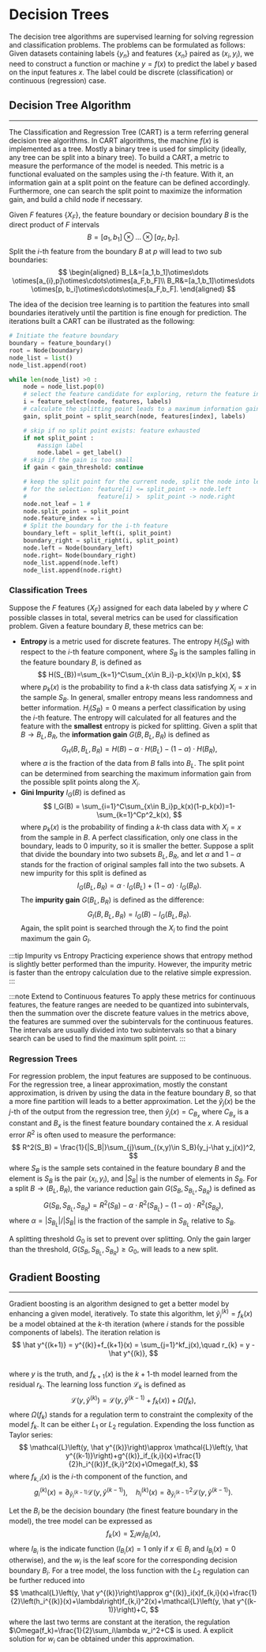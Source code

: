 # Decision Trees

The decision tree algorithms are supervised learning for solving regression and classification problems. The problems can be formulated as follows:
Given datasets containing labels $\lbrace y_n\rbrace$ and features $\lbrace x_n\rbrace$ paired as $(x_i,y_i)$, we need to construct a function or machine $y=f(x)$ to predict the label $y$ based on the input features $x$. The label could be discrete (classification) or continuous (regression) case.

## Decision Tree Algorithm
---

The Classification and Regression Tree (CART) is a term referring general decision tree algorithms. In CART algorithms, the machine $f(x)$ is implemented as a tree. Mostly a binary tree is used for simplicity (ideally, any tree can be split into a binary tree). To build a CART, a metric to measure the performance of the model is needed. This metric is a functional evaluated on the samples using the $i$-th feature. With it, an information gain at a split point on the feature can be defined accordingly. Furthermore, one can search the split point to maximize the information gain, and build a child node if necessary. 

Given $F$ features $\lbrace X_F\rbrace$, the feature boundary or decision boundary $B$ is the direct product of $F$ intervals 
$$
B=[a_1,b_1]\otimes\dots \otimes[a_F,b_F].
$$
Split the $i$-th feature from the boundary $B$ at $p$ will lead to two sub boundaries:
$$
\begin{aligned}
B_L&=[a_1,b_1]\otimes\dots \otimes[a_{i},p]\otimes\cdots\otimes[a_F,b_F]\\
B_R&=[a_1,b_1]\otimes\dots \otimes[p, b_i]\otimes\cdots\otimes[a_F,b_F].
\end{aligned}
$$

The idea of the decision tree learning is to partition the features into small boundaries iteratively until the partition is fine enough for prediction. The iterations built a CART can be illustrated as the following:
```python
# Initiate the feature boundary
boundary = feature_boundary()
root = Node(boundary)
node_list = list()
node_list.append(root)

while len(node_list) >0 :
	node = node_list.pop(0)
	# select the feature candidate for exploring, return the feature index i 
	i = feature_select(node, features, labels)
	# calculate the splitting point leads to a maximum information gain by using the i-th feature
	gain, split_point = split_search(node, features[index], labels)

	# skip if no split point exists: feature exhausted
	if not split_point : 
		#assign label
		node.label = get_label()
	# skip if the gain is too small
	if gain < gain_threshold: continue

	# keep the split point for the current node, split the node into left/right child nodes,
	# for the selection: feature[i] <= split_point -> node.left
	#                    feature[i] >  split_point -> node.right
	node.not_leaf = 1 # 
	node.split_point = split_point
	node.feature_index = i
	# Split the boundary for the i-th feature
	boundary_left = split_left(i, split_point)
	boundary_right = split_right(i, split_point)
	node.left = Node(boundary_left)
	node.right= Node(boundary_right)
	node_list.append(node.left)
	node_list.append(node.right)
``` 

### Classification Trees

Suppose the $F$ features $\lbrace X_F\rbrace$ assigned for each data labeled by $y$ where $C$ possible classes in total, several metrics can be used for classification problem. Given a feature boundary $B$, these metrics can be:

* **Entropy** is a metric used for discrete features. The entropy $H_i(S_{B})$ with respect to the $i$-th feature component, where $S_{B}$ is the samples falling in the feature boundary $B$, is defined as
$$
H(S_{B})=\sum_{k=1}^C\sum_{x\in B_i}-p_k(x)\ln p_k(x),
$$
where $p_k(x)$ is the probability to find a $k$-th class data satisfying $X_i=x$ in the sample $S_{B}$. In general, smaller entropy means less randomness and better information. $H_i(S_{B})=0$ means a perfect classification by using the $i$-th feature. The entropy will calculated for all features and the feature with the **smallest** entropy is picked for splitting. Given a split that $B\to B_L, B_R$, the **information gain** $G(B, B_L, B_R)$ is defined as
$$
G_H(B, B_{L}, B_{R}) = H(B)-\alpha\cdot H(B_L)-(1-\alpha)\cdot H(B_R),
$$
where $\alpha$ is the fraction of the data from $B$ falls into $B_L$. The split point can be determined from searching the maximum information gain from the possible split points along the $X_i$. 
* **Gini Impurity** $I_G(B)$ is defined as
$$
I_G(B) = \sum_{i=1}^C\sum_{x\in B_i}p_k(x)(1-p_k(x))=1-\sum_{k=1}^Cp^2_k(x),
$$ 
where $p_k(x)$ is the probability of finding a $k$-th class data with $X_i=x$ from the sample in $B$. A perfect classification, only one class in the boundary, leads to 0 impurity, so it is smaller the better. Suppose a split that divide the boundary into two subsets $B_L, B_R$, and let $\alpha$ and $1-\alpha$ stands for the fraction of original samples fall into the two subsets. A new impurity for this split is defined as
$$
I_G(B_L,B_R)= \alpha\cdot I_G(B_L)+(1-\alpha)\cdot I_G(B_R).
$$
The **impurity gain** $G(B_L,B_R)$ is defined as the difference:
$$
G_I(B,B_L,B_R)=I_G(B)-I_G(B_L,B_R).
$$
Again, the split point is searched through the $X_i$ to find the point maximum the gain $G_I$. 

:::tip Impurity vs Entropy
Practicing experience shows that entropy method is slightly better performed than the impurity. However, the impurity metric is faster than the entropy calculation due to the relative simple expression. 
:::

:::note Extend to Continuous features
To apply these metrics for continuous features, the feature ranges are needed to be quantized into subintervals, then the summation over the discrete feature values in the metrics above, the features are summed over the subintervals for the continuous features. The intervals are usually divided into two subintervals so that a binary search can be used to find the maximum split point.
:::

### Regression Trees

For regression problem, the input features are supposed to be continuous. For the regression tree, a linear approximation, mostly the constant approximation, is driven by using the data in the feature boundary $B$, so that a more fine partition will leads to a better approximation. Let the $\hat y_j(x)$ be the $j$-th of the output from the regression tree, then $\hat y_j(x)=C_{B_x}$ where $C_{B_x}$ is a constant and $B_x$ is the finest feature boundary contained the $x$. A residual error $R^2$ is often used to measure the performance:
$$
R^2(S_B) = \frac{1}{|S_B|}\sum_{j}\sum_{(x,y)\in S_B}(y_j-\hat y_j(x))^2,
$$
where $S_B$ is the sample sets contained in the feature boundary $B$ and the element is $S_B$ is the pair $(x_i,y_i)$, and $|S_B|$ is the number of elements in $S_B$. For a split $B\to (B_L,B_R)$, the variance reduction gain $G(S_B, S_{B_L}, S_{B_R})$ is defined as 
$$
G(S_B, S_{B_L}, S_{B_R}) = R^2(S_B)-\alpha\cdot R^2(S_{B_L})-(1-\alpha)\cdot R^2(S_{B_R}),
$$
where $\alpha = |S_{B_L}|/|S_B|$ is the fraction of the sample in $S_{B_L}$ relative to $S_B$.

A splitting threshold $G_0$ is set to prevent over splitting. Only the gain larger than the threshold, $G(S_B, S_{B_L},S_{B_R})\ge G_0$, will leads to a new split. 

## Gradient Boosting
---

Gradient boosting is an algorithm designed to get a better model by enhancing a given model, iteratively. To state this algorithm, let $\hat y^{(k)}_i=f_k(x)$ be a model obtained at the $k$-th iteration (where $i$ stands for the possible components of labels). The iteration relation is
$$
\hat y^{(k+1)} = y^{(k)}+f_{k+1}(x) = \sum_{j=1}^kf_j(x),\quad r_{k} = y - \hat y^{(k)},
$$  
where $y$ is the truth, and $f_{k+1}(x)$ is the $k+1$-th model learned from the residual $r_k$. The learning loss function $\mathcal{L}_k$ is defined as
$$
\mathcal{L}\left(y, \hat y^{(k)}\right) = \mathcal{L}\left(y, \hat y^{(k-1)}+f_k(x)\right)+\Omega(f_k),
$$ 
where $\Omega(f_k)$ stands for a regulation term to constraint the complexity of the model $f_k$. It can be either $L_1$ or $L_2$ regulation. Expending the loss function as Taylor series:
$$
\mathcal{L}\left(y, \hat y^{(k)}\right)\approx \mathcal{L}\left(y, \hat y^{(k-1)}\right)+g^{(k)}_if_{k,i}(x)+\frac{1}{2}h_i^{(k)}f_{k,i}^2(x)+\Omega(f_k),
$$
where $f_{k,i}(x)$ is the $i$-th component of the function, and
$$
g_i^{(k)}(x)=\partial_{\hat y^{(k-1)}_i}\mathcal{L}\left(y, \hat y^{(k-1)}\right),\quad h_i^{(k)}(x)=\partial^2_{\hat y^{(k-1)}_i}\mathcal{L}\left(y, \hat y^{(k-1)}\right).
$$

Let the $B_i$ be the decision boundary (the finest feature boundary in the model), the tree model can be expressed as
$$
f_k(x) = \sum_iw_{i}I_{B_i}(x), 
$$
where $I_{B_i}$ is the indicate function ($I_{B_i}(x)=1$ only if $x\in B_i$ and $I_{B_i}(x)=0$ otherwise), and the $w_i$ is the leaf score for the corresponding decision boundary $B_i$. For a tree model, the loss function with the $L_2$ regulation can be further reduced into
$$
\mathcal{L}\left(y, \hat y^{(k)}\right)\approx g^{(k)}_i(x)f_{k,i}(x)+\frac{1}{2}\left(h_i^{(k)}(x)+\lambda\right)f_{k,i}^2(x)+\mathcal{L}\left(y, \hat y^{(k-1)}\right)+C,
$$
where the last two terms are constant at the iteration, the regulation $\Omega(f_k)=\frac{1}{2}\sum_i\lambda w_i^2+C$ is used. A explicit solution for $w_i$ can be obtained under this approximation.